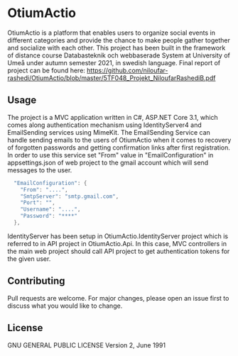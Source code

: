 # OtiumActio

OtiumActio is a platform that enables users to organize social events in different categories and provide the chance to make people gather together and socialize with each other. This project has been built in the framework of distance course Databasteknik och webbaserade System at University of Umeå under autumn semester 2021, in swedish language. Final report of project can be found here: https://github.com/niloufar-rashedi/OtiumActio/blob/master/5TF048_Projekt_NiloufarRashediB.pdf 

## Usage

The project is a MVC application written in C#, ASP.NET Core 3.1, which comes along authentication mechanism using IdentityServer4 and EmailSending services using MimeKit. The EmailSending Service can handle sending emails to the users of OtiumActio when it comes to recovery of forgotten passwords and getting confirmation links after first registration. 
In order to use this service set "From" value in "EmailConfiguration" in appsettings.json of web project to the gmail account which will send messages to the user.

```C#
  "EmailConfiguration": {
    "From": "....",
    "SmtpServer": "smtp.gmail.com",
    "Port": "",
    "Username": "....",
    "Password": "****"
  },
```
IdentityServer has been setup in OtiumActio.IdentityServer project which is referred to in API project in OtiumActio.Api. In this case, MVC controllers in the main web project should call API project to get authentication tokens for the given user. 


## Contributing
Pull requests are welcome. For major changes, please open an issue first to discuss what you would like to change.


## License
 GNU GENERAL PUBLIC LICENSE Version 2, June 1991

